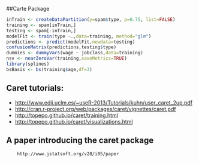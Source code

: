 ##Carte Package

```r
inTrain <- createDataPartition(y=spam$type, p=0.75, list=FALSE)
training <- spam[inTrain,]
testing <- spam[-inTrain,]
modelFit <- train(type ~.,data=training, method="glm")
predictions <- predict(modelFit,newdata=testing)
confusionMatrix(predictions,testing$type)
dummies <- dummyVars(wage ~ jobclass,data=training)
nsv <- nearZeroVar(training,saveMetrics=TRUE)
library(splines)
bsBasis <- bs(training$age,df=3) 
```
## Caret tutorials:
 * http://www.edii.uclm.es/~useR-2013/Tutorials/kuhn/user_caret_2up.pdf
 * http://cran.r-project.org/web/packages/caret/vignettes/caret.pdf
 * http://topepo.github.io/caret/training.html
 * http://topepo.github.io/caret/visualizations.html
 
## A paper introducing the caret package
        http://www.jstatsoft.org/v28/i05/paper

